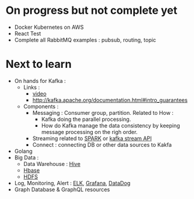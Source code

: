 # On progress but not complete yet
- Docker Kubernetes on AWS
- React Test
- Complete all RabbitMQ examples : pubsub, routing, topic

# Next to learn
- On hands for Kafka :
  - Links : 
    - [video](https://youtu.be/gg-VwXSRnmg)
    - http://kafka.apache.org/documentation.html#intro_guarantees
  - Components :
    - Messaging : Consumer group, partition. Related to How :
      - Kafka doing the parallel processing.
      - How do Kafka manage the data consistency by keeping message processing on the righ order.
    - Streaming related to [SPARK](https://spark.apache.org/) or [kafka stream API](http://kafka.apache.org/documentation/streams/)
    - Connect : connecting DB or other data sources to Kakfa
- Golang
- Big Data :
  - Data Warehouse : [Hive](https://hive.apache.org/)
  - [Hbase](https://hbase.apache.org/)
  - [HDFS](https://hadoop.apache.org/docs/r1.2.1/hdfs_design.html)
- Log, Monitoring, Alert : [ELK](https://www.elastic.co/elk-stack), [Grafana](https://grafana.com/), [DataDog](https://www.datadoghq.com/)
- Graph Database & GraphQL resources
